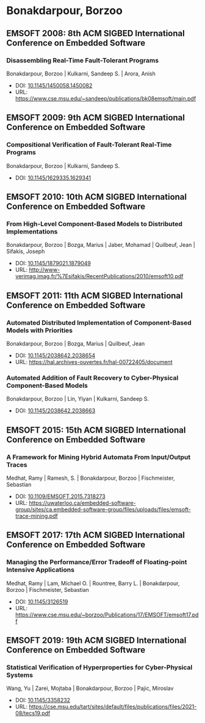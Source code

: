 # Bonakdarpour, Borzoo

## EMSOFT 2008: 8th ACM SIGBED International Conference on Embedded Software

### Disassembling Real-Time Fault-Tolerant Programs
Bonakdarpour, Borzoo | Kulkarni, Sandeep S. | Arora, Anish
* DOI: [10.1145/1450058.1450082](https://doi.org/10.1145/1450058.1450082)
* URL: <https://www.cse.msu.edu/~sandeep/publications/bk08emsoft/main.pdf>

## EMSOFT 2009: 9th ACM SIGBED International Conference on Embedded Software

### Compositional Verification of Fault-Tolerant Real-Time Programs
Bonakdarpour, Borzoo | Kulkarni, Sandeep S.
* DOI: [10.1145/1629335.1629341](https://doi.org/10.1145/1629335.1629341)

## EMSOFT 2010: 10th ACM SIGBED International Conference on Embedded Software

### From High-Level Component-Based Models to Distributed Implementations
Bonakdarpour, Borzoo | Bozga, Marius | Jaber, Mohamad | Quilbeuf, Jean | Sifakis, Joseph
* DOI: [10.1145/1879021.1879049](https://doi.org/10.1145/1879021.1879049)
* URL: <http://www-verimag.imag.fr/%7Esifakis/RecentPublications/2010/emsoft10.pdf>

## EMSOFT 2011: 11th ACM SIGBED International Conference on Embedded Software

### Automated Distributed Implementation of Component-Based Models with Priorities
Bonakdarpour, Borzoo | Bozga, Marius | Quilbeuf, Jean
* DOI: [10.1145/2038642.2038654](https://doi.org/10.1145/2038642.2038654)
* URL: <https://hal.archives-ouvertes.fr/hal-00722405/document>

### Automated Addition of Fault Recovery to Cyber-Physical Component-Based Models
Bonakdarpour, Borzoo | Lin, Yiyan | Kulkarni, Sandeep S.
* DOI: [10.1145/2038642.2038663](https://doi.org/10.1145/2038642.2038663)

## EMSOFT 2015: 15th ACM SIGBED International Conference on Embedded Software

### A Framework for Mining Hybrid Automata From Input/Output Traces
Medhat, Ramy | Ramesh, S. | Bonakdarpour, Borzoo | Fischmeister, Sebastian
* DOI: [10.1109/EMSOFT.2015.7318273](https://doi.org/10.1109/EMSOFT.2015.7318273)
* URL: <https://uwaterloo.ca/embedded-software-group/sites/ca.embedded-software-group/files/uploads/files/emsoft-trace-mining.pdf>

## EMSOFT 2017: 17th ACM SIGBED International Conference on Embedded Software

### Managing the Performance/Error Tradeoff of Floating-point Intensive Applications
Medhat, Ramy | Lam, Michael O. | Rountree, Barry L. | Bonakdarpour, Borzoo | Fischmeister, Sebastian
* DOI: [10.1145/3126519](https://doi.org/10.1145/3126519)
* URL: <https://www.cse.msu.edu/~borzoo/Publications/17/EMSOFT/emsoft17.pdf>

## EMSOFT 2019: 19th ACM SIGBED International Conference on Embedded Software

### Statistical Verification of Hyperproperties for Cyber-Physical Systems
Wang, Yu | Zarei, Mojtaba | Bonakdarpour, Borzoo | Pajic, Miroslav
* DOI: [10.1145/3358232](https://doi.org/10.1145/3358232)
* URL: <https://cse.msu.edu/tart/sites/default/files/publications/files/2021-08/tecs19.pdf>

